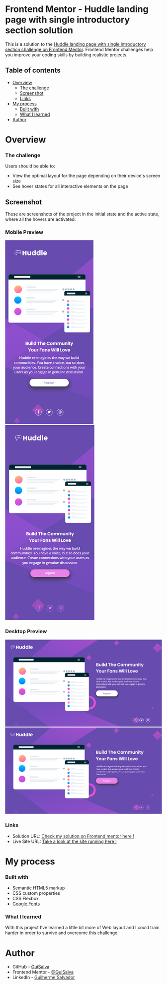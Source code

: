 # Frontend Mentor - Huddle landing page with single introductory section solution

This is a solution to the [Huddle landing page with single introductory section challenge on Frontend Mentor](https://www.frontendmentor.io/challenges/huddle-landing-page-with-a-single-introductory-section-B_2Wvxgi0). Frontend Mentor challenges help you improve your coding skills by building realistic projects. 

## Table of contents

- [Overview](#overview)
  - [The challenge](#the-challenge)
  - [Screenshot](#screenshot)
  - [Links](#links)
- [My process](#my-process)
  - [Built with](#built-with)
  - [What I learned](#what-i-learned)
- [Author](#author)

# Overview

### The challenge

Users should be able to:

- View the optimal layout for the page depending on their device's screen size
- See hover states for all interactive elements on the page

## Screenshot

These are screenshots of the project in the initial state and the active state, where all the hovers are activated.

### Mobile Preview
![](./src/screenshots/mobile-screenshot.png)
![](./src/screenshots/mobile-screenshot-hover.png)

### Desktop Preview
![](./src/screenshots/desktop-screenshot.png)
![](./src/screenshots/desktop-screenshot-hover.png)



### Links
- Solution URL: [Check my solution on Frontend mentor here !](https://www.frontendmentor.io/solutions/huddle-landing-page-with-css-flexbox-Ahz28dBZW7)
- Live Site URL: [Take a look at the site running here !](https://guisalva.github.io/frontendMentor-Huddle-landingPage/)

# My process

### Built with

- Semantic HTML5 markup
- CSS custom properties
- CSS Flexbox
- [Google Fonts](https://fonts.google.com/)

### What I learned

With this project I've learned a little bit more of Web layout and I could train harder in order to survive and overcome this challenge.

# Author

- GitHub - [GuiSalva](https://github.com/guisalva)
- Frontend Mentor - [@GuiSalva](https://www.frontendmentor.io/profile/guisalva)
- LinkedIn - [Guilherme Salvador](https://www.linkedin.com/in/guisalva)
